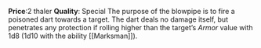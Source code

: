 **Price**:2 thaler
**Quality**: Special
The purpose of the blowpipe is to fire a poisoned dart towards a target. The dart deals no damage itself, but penetrates any protection if rolling higher than the target’s *Armor* value with 1d8 (1d10 with the ability [[Marksman]]).